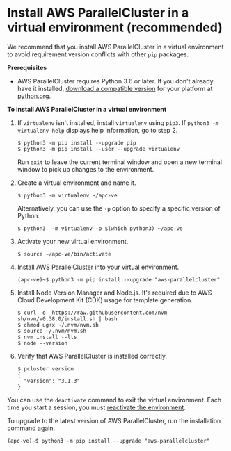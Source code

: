# Install AWS ParallelCluster in a virtual environment \(recommended\)<a name="install-v3-virtual-environment"></a>

We recommend that you install AWS ParallelCluster in a virtual environment to avoid requirement version conflicts with other `pip` packages\.

**Prerequisites**
+ AWS ParallelCluster requires Python 3\.6 or later\. If you don't already have it installed, [download a compatible version](https://www.python.org/downloads/) for your platform at [python\.org](https://www.python.org/)\.

**To install AWS ParallelCluster in a virtual environment**

1. If `virtualenv` isn't installed, install `virtualenv` using `pip3`\. If `python3 -m virtualenv help` displays help information, go to step 2\.

   ```
   $ python3 -m pip install --upgrade pip
   $ python3 -m pip install --user --upgrade virtualenv
   ```

   Run `exit` to leave the current terminal window and open a new terminal window to pick up changes to the environment\.

1. Create a virtual environment and name it\.

   ```
   $ python3 -m virtualenv ~/apc-ve
   ```

   Alternatively, you can use the `-p` option to specify a specific version of Python\.

   ```
   $ python3  -m virtualenv -p $(which python3) ~/apc-ve
   ```

1. <a name="activate-virtual-environment-3"></a>Activate your new virtual environment\.

   ```
   $ source ~/apc-ve/bin/activate
   ```

1. Install AWS ParallelCluster into your virtual environment\.

   ```
   (apc-ve)~$ python3 -m pip install --upgrade "aws-parallelcluster"
   ```

1. Install Node Version Manager and Node\.js\. It's required due to AWS Cloud Development Kit \(CDK\) usage for template generation\.

   ```
   $ curl -o- https://raw.githubusercontent.com/nvm-sh/nvm/v0.38.0/install.sh | bash
   $ chmod ug+x ~/.nvm/nvm.sh
   $ source ~/.nvm/nvm.sh
   $ nvm install --lts
   $ node --version
   ```

1. Verify that AWS ParallelCluster is installed correctly\.

   ```
   $ pcluster version
   {
     "version": "3.1.3"
   }
   ```

You can use the `deactivate` command to exit the virtual environment\. Each time you start a session, you must [reactivate the environment](#activate-virtual-environment-3)\.

To upgrade to the latest version of AWS ParallelCluster, run the installation command again\.

```
(apc-ve)~$ python3 -m pip install --upgrade "aws-parallelcluster"
```